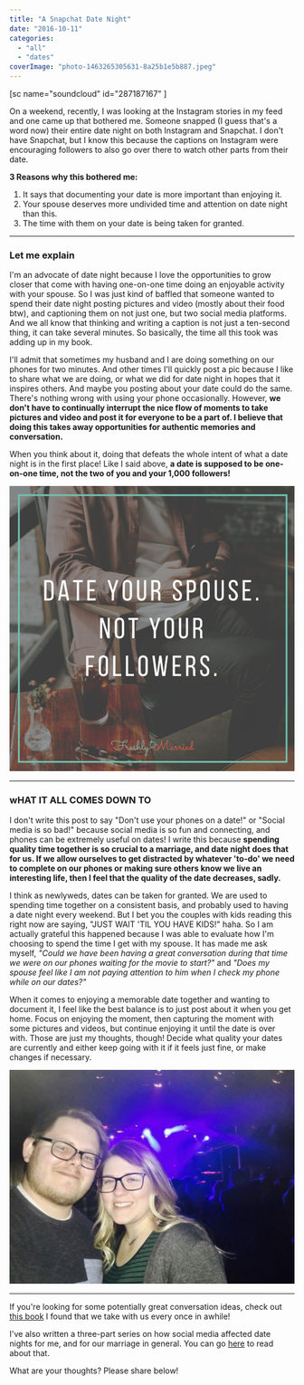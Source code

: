 ```yaml
---
title: "A Snapchat Date Night"
date: "2016-10-11"
categories: 
  - "all"
  - "dates"
coverImage: "photo-1463265305631-8a25b1e5b887.jpeg"
---
```


\[sc name="soundcloud" id="287187167" \]

On a weekend, recently, I was looking at the Instagram stories in my feed and one came up that bothered me. Someone snapped (I guess that's a word now) their entire date night on both Instagram and Snapchat. I don't have Snapchat, but I know this because the captions on Instagram were encouraging followers to also go over there to watch other parts from their date.

**3 Reasons why this bothered me:**

1. It says that documenting your date is more important than enjoying it.
2. Your spouse deserves more undivided time and attention on date night than this.
3. The time with them on your date is being taken for granted.

* * *

### Let me explain

I'm an advocate of date night because I love the opportunities to grow closer that come with having one-on-one time doing an enjoyable activity with your spouse. So I was just kind of baffled that someone wanted to spend their date night posting pictures and video (mostly about their food btw), and captioning them on not just one, but two social media platforms. And we all know that thinking and writing a caption is not just a ten-second thing, it can take several minutes. So basically, the time all this took was adding up in my book.

I'll admit that sometimes my husband and I are doing something on our phones for two minutes. And other times I'll quickly post a pic because I like to share what we are doing, or what we did for date night in hopes that it inspires others. And maybe you posting about your date could do the same. There's nothing wrong with using your phone occasionally. However, **we don't have to continually interrupt the nice flow of moments to take pictures and video and post it for everyone to be a part of. I believe that doing this takes away opportunities for authentic memories and conversation.**

When you think about it, doing that defeats the whole intent of what a date night is in the first place! Like I said above, **a date is supposed to be one-on-one time, not the two of you and your 1,000 followers!**

![snapchat, snapchat date night, instagram date night, instagram your date night, don't instagram your date night, what a date night means, what a date night is, date night, married date night, newlywed date night, marriage advice, marriage specialist, i hate snapchat, i hate instagram stories, why i hate snapchat, why i hate instagram stories](/images/date-your-spouse-not-your-followers.png)

* * *

### wHAT IT ALL COMES DOWN TO

I don't write this post to say "Don't use your phones on a date!" or "Social media is so bad!" because social media is so fun and connecting, and phones can be extremely useful on dates! I write this because **spending quality time together is so crucial to a marriage, and date night does that for us. If we allow ourselves to get distracted by whatever 'to-do' we need to complete on our phones or making sure others know we live an interesting life, then I feel that the quality of the date decreases, sadly.**

I think as newlyweds, dates can be taken for granted. We are used to spending time together on a consistent basis, and probably used to having a date night every weekend. But I bet you the couples with kids reading this right now are saying, "JUST WAIT 'TIL YOU HAVE KIDS!" haha. So I am actually grateful this happened because I was able to evaluate how I'm choosing to spend the time I get with my spouse. It has made me ask myself, _"Could we have been having a great conversation during that time we were on our phones waiting for the movie to start?"_ and _"Does my spouse feel like I am not paying attention to him when I check my phone while on our dates?"_

When it comes to enjoying a memorable date together and wanting to document it, I feel like the best balance is to just post about it when you get home. Focus on enjoying the moment, then capturing the moment with some pictures and videos, but continue enjoying it until the date is over with. Those are just my thoughts, though! Decide what quality your dates are currently and either keep going with it if it feels just fine, or make changes if necessary.

![snapchat, snapchat date night, instagram date night, instagram your date night, don't instagram your date night, what a date night means, what a date night is, date night, married date night, newlywed date night, marriage advice, marriage specialist, i hate snapchat, i hate instagram stories, why i hate snapchat, why i hate instagram stories](/images/IMG_1315-1.jpg)

* * *

If you're looking for some potentially great conversation ideas, check out [this book](http://freshlymarried.com/4000-questions-to-enhance-your-date-nights/) I found that we take with us every once in awhile!

I've also written a three-part series on how social media affected date nights for me, and for our marriage in general. You can go [here](http://freshlymarried.com/my-struggle-with-social-media-part-3/) to read about that.

What are your thoughts? Please share below!
